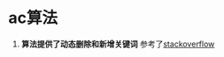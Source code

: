 # ac算法
1. **算法提供了动态删除和新增关键词** 参考了[stackoverflow](https://stackoverflow.com/questions/53288664/updating-an-aho-corasick-trie-in-the-face-of-inserts-and-deletes)